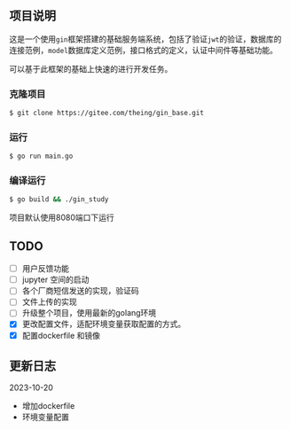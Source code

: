 ## 项目说明
这是一个使用`gin`框架搭建的基础服务端系统，包括了验证`jwt`的验证，数据库的连接范例，`model`数据库定义范例，接口格式的定义，认证中间件等基础功能。

可以基于此框架的基础上快速的进行开发任务。

### 克隆项目

```bash
$ git clone https://gitee.com/theing/gin_base.git
```

### 运行

```bash
$ go run main.go
```

### 编译运行

```bash
$ go build && ./gin_study
```

项目默认使用8080端口下运行

TODO
---

- [ ] 用户反馈功能
- [ ] jupyter 空间的启动
- [ ] 各个厂商短信发送的实现，验证码
- [ ] 文件上传的实现
- [ ] 升级整个项目，使用最新的golang环境
- [x] 更改配置文件，适配环境变量获取配置的方式。
- [x] 配置dockerfile 和镜像

更新日志
---
2023-10-20
- 增加dockerfile
- 环境变量配置
